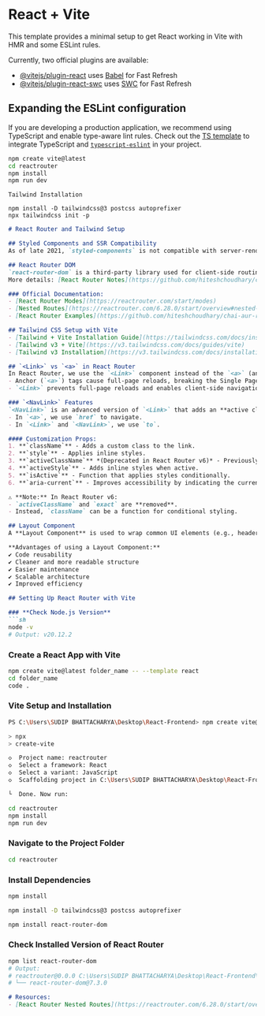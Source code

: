 # React + Vite

This template provides a minimal setup to get React working in Vite with HMR and some ESLint rules.

Currently, two official plugins are available:

- [@vitejs/plugin-react](https://github.com/vitejs/vite-plugin-react/blob/main/packages/plugin-react/README.md) uses [Babel](https://babeljs.io/) for Fast Refresh
- [@vitejs/plugin-react-swc](https://github.com/vitejs/vite-plugin-react-swc) uses [SWC](https://swc.rs/) for Fast Refresh

## Expanding the ESLint configuration

If you are developing a production application, we recommend using TypeScript and enable type-aware lint rules. Check out the [TS template](https://github.com/vitejs/vite/tree/main/packages/create-vite/template-react-ts) to integrate TypeScript and [`typescript-eslint`](https://typescript-eslint.io) in your project.


```bash
npm create vite@latest
cd reactrouter
npm install
npm run dev
```
`Tailwind Installation`
```
npm install -D tailwindcss@3 postcss autoprefixer
npx tailwindcss init -p
```
```markdown
# React Router and Tailwind Setup

## Styled Components and SSR Compatibility
As of late 2021, `styled-components` is not compatible with server-rendered Material UI projects. It is recommended to use **Emotion** for SSR projects.

## React Router DOM
`react-router-dom` is a third-party library used for client-side routing in React applications.  
More details: [React Router Notes](https://github.com/hiteshchoudhary/chai-aur-react/blob/main/reactRouterNotes.md)

### Official Documentation:
- [React Router Modes](https://reactrouter.com/start/modes)
- [Nested Routes](https://reactrouter.com/6.28.0/start/overview#nested-routes)
- [React Router Examples](https://github.com/hiteshchoudhary/chai-aur-react/tree/main/07reactRouter)

## Tailwind CSS Setup with Vite
- [Tailwind + Vite Installation Guide](https://tailwindcss.com/docs/installation/using-vite)
- [Tailwind v3 + Vite](https://v3.tailwindcss.com/docs/guides/vite)
- [Tailwind v3 Installation](https://v3.tailwindcss.com/docs/installation)

## `<Link>` vs `<a>` in React Router
In React Router, we use the `<Link>` component instead of the `<a>` (anchor) tag because:
- Anchor (`<a>`) tags cause full-page reloads, breaking the Single Page Application (SPA) behavior.
- `<Link>` prevents full-page reloads and enables client-side navigation.

### `<NavLink>` Features
`<NavLink>` is an advanced version of `<Link>` that adds an **active class** when the link is active.
- In `<a>`, we use `href` to navigate.
- In `<Link>` and `<NavLink>`, we use `to`.

#### Customization Props:
1. **`className`** - Adds a custom class to the link.
2. **`style`** - Applies inline styles.
3. **`activeClassName`** *(Deprecated in React Router v6)* - Previously used for active styling.
4. **`activeStyle`** - Adds inline styles when active.
5. **`isActive`** - Function that applies styles conditionally.
6. **`aria-current`** - Improves accessibility by indicating the current page.

⚠️ **Note:** In React Router v6:
- `activeClassName` and `exact` are **removed**.
- Instead, `className` can be a function for conditional styling.

## Layout Component
A **Layout Component** is used to wrap common UI elements (e.g., header, footer) to avoid redundant code.

**Advantages of using a Layout Component:**
✔ Code reusability  
✔ Cleaner and more readable structure  
✔ Easier maintenance  
✔ Scalable architecture  
✔ Improved efficiency  

## Setting Up React Router with Vite

### **Check Node.js Version**
```sh
node -v
# Output: v20.12.2
```

### **Create a React App with Vite**
```sh
npm create vite@latest folder_name -- --template react
cd folder_name
code .
```

### **Vite Setup and Installation**
```sh
PS C:\Users\SUDIP BHATTACHARYA\Desktop\React-Frontend> npm create vite@latest

> npx
> create-vite

◇  Project name: reactrouter
◇  Select a framework: React
◇  Select a variant: JavaScript
◇  Scaffolding project in C:\Users\SUDIP BHATTACHARYA\Desktop\React-Frontend\reactrouter...

└  Done. Now run:

cd reactrouter
npm install
npm run dev
```

### **Navigate to the Project Folder**
```sh
cd reactrouter
```

### **Install Dependencies**
```sh
npm install
```
```sh
npm install -D tailwindcss@3 postcss autoprefixer
```
```sh
npm install react-router-dom
```

### **Check Installed Version of React Router**
```sh
npm list react-router-dom
# Output:
# reactrouter@0.0.0 C:\Users\SUDIP BHATTACHARYA\Desktop\React-Frontend\reactrouter
# └── react-router-dom@7.3.0
```
```markdown
# Resources:
- [React Router Nested Routes](https://reactrouter.com/6.28.0/start/overview#nested-routes)
```

